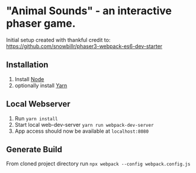 # "Animal Sounds" - an interactive phaser game.

Initial setup created with thankful credit to:
https://github.com/snowbillr/phaser3-webpack-es6-dev-starter

## Installation
1. Install [Node](https://nodejs.org/)
2. optionally install [Yarn](https://yarnpkg.com/en/)

## Local Webserver
1. Run `yarn install`
2. Start local web-dev-server `yarn run webpack-dev-server`
3. App access should now be available at `localhost:8080`

## Generate Build
From cloned project directory run `npx webpack --config webpack.config.js`
